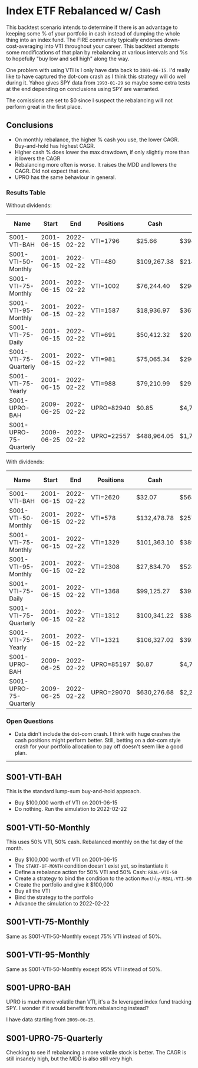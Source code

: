 # Index ETF Rebalanced w/ Cash

This backtest scenario intends to determine if there is an advantage to keeping some % of your
portfolio in cash instead of dumping the whole thing into an index fund. The FIRE community
typically endorses down-cost-averaging into VTI throughout your career. This backtest attempts
some modifications of that plan by rebalancing at various intervals and %s to hopefully "buy low
and sell high" along the way.

One problem with using VTI is I only have data back to `2001-06-15`. I'd really like to have
captured the dot-com crash as I think this strategy will do well during it. Yahoo gives  SPY data
from `1993-01-29` so maybe some extra tests at the end depending on conclusions using SPY are
warranted.

The comissions are set to $0 since I suspect the rebalancing will not perform great in the first
place.


## Conclusions

- On monthly rebalance, the higher % cash you use, the lower CAGR. Buy-and-hold has highest CAGR.
- Higher cash % does lower the max drawdown, if only slightly more than it lowers the CAGR
- Rebalancing more often is worse. It raises the MDD and lowers the CAGR. Did not expect that one.
- UPRO has the same behaviour in general.


### Results Table

Without dividends:

|          Name          |   Start    |    End     | Positions  |    Cash     |     Value     | CAGR % | MDD % |
|------------------------|------------|------------|------------|-------------|---------------|--------|-------|
|      S001-VTI-BAH      | 2001-06-15 | 2022-02-22 |  VTI=1796  |   $25.66    |  $394,014.18  |  6.85  | 56.64 |
|  S001-VTI-50-Monthly   | 2001-06-15 | 2022-02-22 |  VTI=480   | $109,267.38 |  $214,564.98  |  3.76  | 33.1  |
|  S001-VTI-75-Monthly   | 2001-06-15 | 2022-02-22 |  VTI=1002  | $76,244.40  |  $296,053.14  |  5.39  | 45.92 |
|  S001-VTI-95-Monthly   | 2001-06-15 | 2022-02-22 |  VTI=1587  | $18,936.97  |  $367,077.16  |  6.49  | 54.74 |
|   S001-VTI-75-Daily    | 2001-06-15 | 2022-02-22 |  VTI=691   | $50,412.32  |  $201,996.99  |  3.46  | 47.61 |
| S001-VTI-75-Quarterly  | 2001-06-15 | 2022-02-22 |  VTI=981   | $75,065.34  |  $290,267.32  |  5.29  | 45.24 |
|   S001-VTI-75-Yearly   | 2001-06-15 | 2022-02-22 |  VTI=988   | $79,210.99  |  $295,948.54  |  5.38  | 44.94 |
|     S001-UPRO-BAH      | 2009-06-25 | 2022-02-22 | UPRO=82940 |    $0.85    | $4,743,339.45 | 35.64  | 76.82 |
| S001-UPRO-75-Quarterly | 2009-06-25 | 2022-02-22 | UPRO=22557 | $488,964.05 | $1,778,998.88 | 25.53  | 62.37 |

With dividends:

|          Name          |   Start    |    End     | Positions  |    Cash     |     Value     | CAGR % | MDD % | Sharpe |
|------------------------|------------|------------|------------|-------------|---------------|--------|-------|--------|
|      S001-VTI-BAH      | 2001-06-15 | 2022-02-22 |  VTI=2620  |   $32.07    |  $568,179.07  |  8.82  | 55.44 | 0.477  |
|  S001-VTI-50-Monthly   | 2001-06-15 | 2022-02-22 |  VTI=578   | $132,478.78 |  $257,818.08  |  4.71  | 32.15 | 0.695  |
|  S001-VTI-75-Monthly   | 2001-06-15 | 2022-02-22 |  VTI=1329  | $101,363.10 |  $389,556.75  |  6.84  | 44.79 | 0.578  |
|  S001-VTI-95-Monthly   | 2001-06-15 | 2022-02-22 |  VTI=2308  | $27,834.70  |  $528,324.50  |  8.43  | 53.46 | 0.496  |
|   S001-VTI-75-Daily    | 2001-06-15 | 2022-02-22 |  VTI=1368  | $99,125.27  |  $395,776.07  |  6.92  | 44.45 | 0.574  |
| S001-VTI-75-Quarterly  | 2001-06-15 | 2022-02-22 |  VTI=1312  | $100,341.22 |  $384,848.42  |  6.77  | 44.1  | 0.576  |
|   S001-VTI-75-Yearly   | 2001-06-15 | 2022-02-22 |  VTI=1321  | $106,327.02 |  $392,785.87  |  6.88  | 43.89 | 0.574  |
|     S001-UPRO-BAH      | 2009-06-25 | 2022-02-22 | UPRO=85197 |    $0.87    | $4,717,358.76 | 35.93  | 76.82 | 0.119  |
| S001-UPRO-75-Quarterly | 2009-06-25 | 2022-02-22 | UPRO=29070 | $630,276.68 | $2,239,882.58 | 28.07  | 62.37 | 0.205  |



### Open Questions

- Data didn't include the dot-com crash. I think with huge crashes the cash positions might perform
  better. Still, betting on a dot-com style crash for your portfolio allocation to pay off doesn't
  seem like a good plan.


---


## S001-VTI-BAH

This is the standard lump-sum buy-and-hold approach.

- Buy $100,000 worth of VTI on 2001-06-15
- Do nothing. Run the simulation to 2022-02-22

## S001-VTI-50-Monthly

This uses 50% VTI, 50% cash. Rebalanced monthly on the 1st day of the month.

- Buy $100,000 worth of VTI on 2001-06-15
- The `START-OF-MONTH` condition doesn't exist yet, so instantiate it
- Define a rebalance action for 50% VTI and 50% Cash: `RBAL-VTI-50`
- Create a strategy to bind the condition to the action `Monthly-RBAL-VTI-50`
- Create the portfolio and give it $100,000
- Buy all the VTI
- Bind the strategy to the portfolio
- Advance the simulation to 2022-02-22

## S001-VTI-75-Monthly

Same as S001-VTI-50-Monthly except 75% VTI instead of 50%.


## S001-VTI-95-Monthly

Same as S001-VTI-50-Monthly except 95% VTI instead of 50%.


## S001-UPRO-BAH

UPRO is much more volatile than VTI, it's a 3x leveraged index fund tracking SPY. I wonder if it
would benefit from rebalancing instead?

I have data starting from `2009-06-25`.


## S001-UPRO-75-Quarterly

Checking to see if rebalancing a more volatile stock is better. The CAGR is still insanely high,
but the MDD is also still very high.

